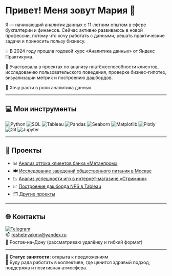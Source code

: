 # Привет! Меня зовут Мария 👋

Я — начинающий аналитик данных с 11-летним опытом в сфере бухгалтерии и финансов. Сейчас активно развиваюсь в новой профессии, потому что хочу работать с данными, решать практические задачи и приносить пользу бизнесу.

💡 В 2024 году прошла годовой курс «Аналитика данных» от Яндекс Практикума.  

🎯 Участвовала в проектах по анализу платёжеспособности клиентов, исследованию пользовательского поведения, проверке бизнес-гипотез, визуализации метрик и построению дашбордов. 

🧩 Хочу расти в роли аналитика данных.

---

## 💻 Мои инструменты

![Python](https://img.shields.io/badge/Python-3776AB?style=flat&logo=python&logoColor=white)
![SQL](https://img.shields.io/badge/SQL-4479A1?style=flat&logo=postgresql&logoColor=white)
![Tableau](https://img.shields.io/badge/Tableau-E97627?style=flat&logo=tableau&logoColor=white)
![Pandas](https://img.shields.io/badge/Pandas-150458?style=flat&logo=pandas&logoColor=white)
![Seaborn](https://img.shields.io/badge/Seaborn-4B8BBE?style=flat)
![Matplotlib](https://img.shields.io/badge/Matplotlib-11557C?style=flat)
![Plotly](https://img.shields.io/badge/Plotly-3F4F75?style=flat)
![Git](https://img.shields.io/badge/Git-F05032?style=flat&logo=git&logoColor=white)
![Jupyter](https://img.shields.io/badge/Jupyter-F37626?style=flat&logo=jupyter&logoColor=white)

---

## 📌 Проекты

- 📊 [Анализ оттока клиентов банка «Метанпром»](https://github.com/Mariya-Buryak/Projects_Practicum/tree/main/%D0%92%D1%8B%D0%BF%D1%83%D1%81%D0%BA%D0%BD%D0%BE%D0%B9%20%D0%BF%D1%80%D0%BE%D0%B5%D0%BA%D1%82.%20%D0%90%D0%BD%D0%B0%D0%BB%D0%B8%D0%B7%20%D0%BE%D1%82%D1%82%D0%BE%D0%BA%D0%B0%20%D0%BA%D0%BB%D0%B8%D0%B5%D0%BD%D1%82%D0%BE%D0%B2%20%D0%B1%D0%B0%D0%BD%D0%BA%D0%B0)  
- 🍽️ [Исследование заведений общественного питания в Москве](https://github.com/Mariya-Buryak/Projects_Practicum/tree/main/%D0%A0%D1%8B%D0%BD%D0%BE%D0%BA%20%D0%B7%D0%B0%D0%B2%D0%B5%D0%B4%D0%B5%D0%BD%D0%B8%D0%B9%20%D0%BE%D0%B1%D1%89%D0%B5%D1%81%D1%82%D0%B2%D0%B5%D0%BD%D0%BD%D0%BE%D0%B3%D0%BE%20%D0%BF%D0%B8%D1%82%D0%B0%D0%BD%D0%B8%D1%8F%20%D0%9C%D0%BE%D1%81%D0%BA%D0%B2%D1%8B_%D0%9F%D1%80%D0%BE%D0%B5%D0%BA%D1%82%204)
- 📉 [Анализ успешности игр в интернет-магазине «Стримчик»](https://github.com/Mariya-Buryak/Projects_Practicum/tree/main/%D0%94%D0%BE%D0%BF%D0%BE%D0%BB%D0%BD%D0%B8%D1%82%D0%B5%D0%BB%D1%8C%D0%BD%D0%B0%D1%8F%20%D0%BF%D1%80%D0%B0%D0%BA%D1%82%D0%B8%D0%BA%D0%B0)
- 📈 [Построение дашборда NPS в Tableau](https://github.com/Mariya-Buryak/Projects_Practicum/tree/main/%D0%A2%D0%B5%D0%BA%D1%83%D1%89%D0%B8%D0%B9%20%D1%83%D1%80%D0%BE%D0%B2%D0%B5%D0%BD%D1%8C%20NPS%20%D1%82%D0%B5%D0%BB%D0%B5%D0%BA%D0%BE%D0%BC%D0%BC%D1%83%D0%BD%D0%B8%D0%BA%D0%B0%D1%86%D0%B8%D0%BE%D0%BD%D0%BD%D0%BE%D0%B9%20%D0%BA%D0%BE%D0%BC%D0%BF%D0%B0%D0%BD%D0%B8%D0%B8_%D0%9F%D1%80%D0%BE%D0%B5%D0%BA%D1%82%206)
- 🗂️ [Другие проекты](https://github.com/Mariya-Buryak/Projects_Practicum)
---

## 🌐 Контакты

[![Telegram](https://img.shields.io/badge/Telegram-26A5E4?style=flat&logo=telegram&logoColor=white)](https://t.me/buryakmv)  
📫 reshetnyakmv@yandex.ru  
📍 Ростов-на-Дону (рассматриваю удалёнку и гибкий формат)

---

📌 **Статус занятости:** открыта к предложениям  
👀  Буду рада работать в коллективе, где ценится здравый подход, поддержка и позитивная атмосфера.
